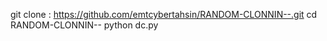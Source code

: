 git clone : https://github.com/emtcybertahsin/RANDOM-CLONNIN--.git
cd RANDOM-CLONNIN--
python dc.py 
